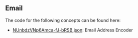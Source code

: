 ## Email

The code for the following concepts can be found here: 

- [NUnbdzVNp6Amca\-fJ\-bRSB.json](NUnbdzVNp6Amca-fJ-bRSB.json): Email Address Encoder
